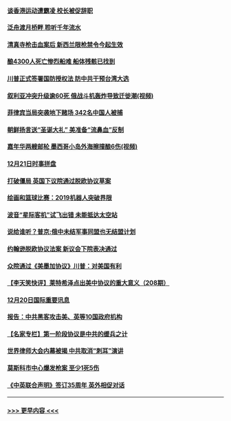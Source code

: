 #### [谈香港运动遭霸凌 校长被促辞职](../pages/prog202/a102734865.md?t=12220633) 
#### [泛舟渡月桥畔 聆听千年流水](../pages/prog202/a102734863.md?t=12220633) 
#### [清真寺枪击血案后 新西兰限枪禁令今起生效](../pages/prog202/a102734655.md?t=12220633) 
#### [酿4300人死亡惨烈船难 船体残骸已找到](../pages/prog202/a102734585.md?t=12220633) 
#### [川普正式签署国防授权法 防中共干预台湾大选](../pages/prog202/a102734587.md?t=12220633) 
#### [叙利亚冲突升级逾60死 俄战斗机轰炸导致迁徙潮(视频)](../pages/prog202/a102734403.md?t=12220633) 
#### [菲律宾当局突袭地下赌场 342名中国人被捕](../pages/prog202/a102734392.md?t=12220633) 
#### [朝鲜扬言送“圣诞大礼” 美准备“流鼻血”反制](../pages/prog202/a102734387.md?t=12220633) 
#### [嘉年华两艘邮轮 墨西哥小岛外海擦撞酿6伤(视频)](../pages/prog202/a102734357.md?t=12220633) 
#### [12月21日时事拼盘](../pages/prog202/a102734213.md?t=12220633) 
#### [打破僵局 英国下议院通过脱欧协议草案](../pages/prog202/a102734197.md?t=12220633) 
#### [绘画和篮球比赛：2019机器人突破界限](../pages/prog202/a102734175.md?t=12220633) 
#### [波音“星际客机”试飞出错 未能抵达太空站](../pages/prog202/a102734149.md?t=12220633) 
#### [说给谁听？普京:俄中未结军事同盟也无结盟计划](../pages/prog202/a102734128.md?t=12220633) 
#### [约翰逊脱欧协议法案 新议会下院表决通过](../pages/prog202/a102734008.md?t=12220633) 
#### [众院通过《美墨加协议》川普：对美国有利](../pages/prog202/a102733996.md?t=12220633) 
#### [【李天笑快评】莱特希泽点出美中协议的重大意义（208期）](../pages/prog202/a102733955.md?t=12220633) 
#### [12月20日国际重要讯息](../pages/prog202/a102733811.md?t=12220633) 
#### [报告：中共黑客攻击美、英等10国政府机构](../pages/prog202/a102733695.md?t=12220633) 
#### [【名家专栏】第一阶段协议是中共的缓兵之计](../pages/prog202/a102733104.md?t=12220633) 
#### [世界律师大会内幕被揭 中共取消“刺耳”演讲](../pages/prog202/a102733621.md?t=12220633) 
#### [莫斯科市中心爆发枪案 至少1死5伤](../pages/prog202/a102733367.md?t=12220633) 
#### [《中英联合声明》签订35周年 英外相促对话](../pages/prog202/a102733192.md?t=12220633) 

----
#### [ >>> 更早内容 <<< ](../indexes/prog202-earlier.md)
